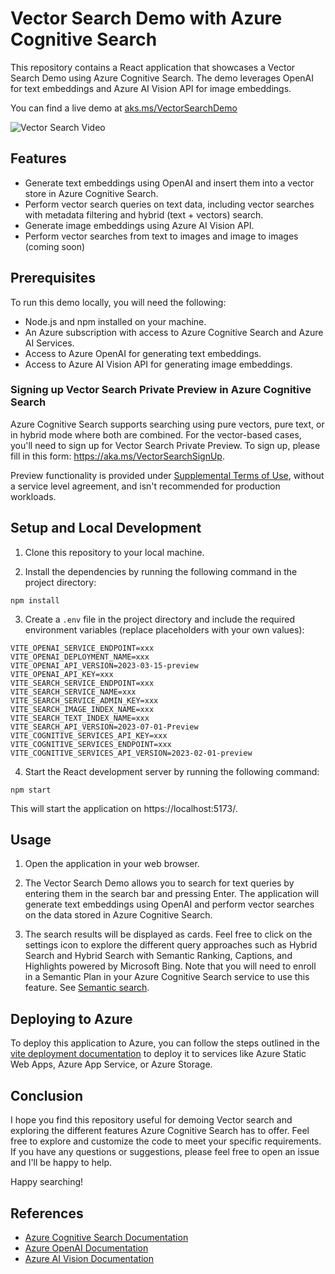 # Vector Search Demo with Azure Cognitive Search

This repository contains a React application that showcases a Vector Search Demo using Azure Cognitive Search. The demo leverages OpenAI for text embeddings and Azure AI Vision API for image embeddings.

You can find a live demo at [aks.ms/VectorSearchDemo](https://gentle-desert-086f73910.3.azurestaticapps.net/#/)

![Vector Search Video](https://github.com/farzad528/azure-search-vector-search-demo/blob/main/public/VectorSearchDemo.gif?raw=true)

## Features

-   Generate text embeddings using OpenAI and insert them into a vector store in Azure Cognitive Search.
-   Perform vector search queries on text data, including vector searches with metadata filtering and hybrid (text + vectors) search.
-   Generate image embeddings using Azure AI Vision API.
-   Perform vector searches from text to images and image to images (coming soon)

## Prerequisites

To run this demo locally, you will need the following:

-   Node.js and npm installed on your machine.
-   An Azure subscription with access to Azure Cognitive Search and Azure AI Services.
-   Access to Azure OpenAI for generating text embeddings.
-   Access to Azure AI Vision API for generating image embeddings.

### Signing up Vector Search Private Preview in Azure Cognitive Search

Azure Cognitive Search supports searching using pure vectors, pure text, or in hybrid mode where both are combined. For the vector-based cases, you'll need to sign up for Vector Search Private Preview. To sign up, please fill in this form: https://aka.ms/VectorSearchSignUp.

Preview functionality is provided under [Supplemental Terms of Use](https://azure.microsoft.com/en-us/support/legal/preview-supplemental-terms/), without a service level agreement, and isn't recommended for production workloads.

## Setup and Local Development

1. Clone this repository to your local machine.

2. Install the dependencies by running the following command in the project directory:

```
npm install
```

3. Create a `.env` file in the project directory and include the required environment variables (replace placeholders with your own values):

```plaintext
VITE_OPENAI_SERVICE_ENDPOINT=xxx
VITE_OPENAI_DEPLOYMENT_NAME=xxx
VITE_OPENAI_API_VERSION=2023-03-15-preview
VITE_OPENAI_API_KEY=xxx
VITE_SEARCH_SERVICE_ENDPOINT=xxx
VITE_SEARCH_SERVICE_NAME=xxx
VITE_SEARCH_SERVICE_ADMIN_KEY=xxx
VITE_SEARCH_IMAGE_INDEX_NAME=xxx
VITE_SEARCH_TEXT_INDEX_NAME=xxx
VITE_SEARCH_API_VERSION=2023-07-01-Preview
VITE_COGNITIVE_SERVICES_API_KEY=xxx
VITE_COGNITIVE_SERVICES_ENDPOINT=xxx
VITE_COGNITIVE_SERVICES_API_VERSION=2023-02-01-preview
```

4. Start the React development server by running the following command:

```
npm start
```

This will start the application on https://localhost:5173/.

## Usage

1. Open the application in your web browser.

2. The Vector Search Demo allows you to search for text queries by entering them in the search bar and pressing Enter. The application will generate text embeddings using OpenAI and perform vector searches on the data stored in Azure Cognitive Search.

3. The search results will be displayed as cards. Feel free to click on the settings icon to explore the different query approaches such as Hybrid Search and Hybrid Search with Semantic Ranking, Captions, and Highlights powered by Microsoft Bing. Note that you will need to enroll in a Semantic Plan in your Azure Cognitive Search service to use this feature. See [Semantic search](https://learn.microsoft.com/azure/search/semantic-search-overview).

## Deploying to Azure

To deploy this application to Azure, you can follow the steps outlined in the [vite deployment documentation](https://vitejs.dev/guide/static-deploy.html#azure-static-web-apps) to deploy it to services like Azure Static Web Apps, Azure App Service, or Azure Storage.

## Conclusion

I hope you find this repository useful for demoing Vector search and exploring the different features Azure Cognitive Search has to offer. Feel free to explore and customize the code to meet your specific requirements.
If you have any questions or suggestions, please feel free to open an issue and I'll be happy to help.

Happy searching!

## References

-   [Azure Cognitive Search Documentation](https://learn.microsoft.com/azure/search/)
-   [Azure OpenAI Documentation](https://learn.microsoft.com/azure/cognitive-services/openai/)
-   [Azure AI Vision Documentation](https://learn.microsoft.com/azure/ai-services/computer-vision/)
